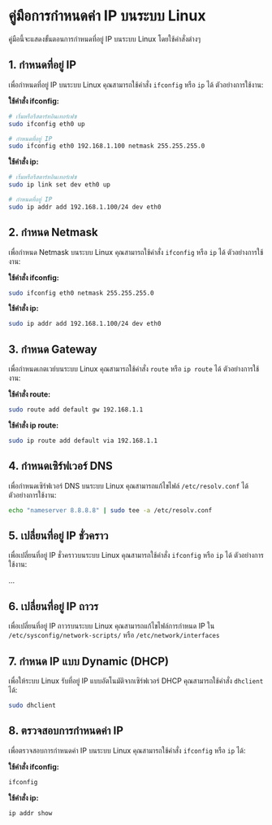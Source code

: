# คู่มือการกำหนดค่า IP บนระบบ Linux

คู่มือนี้จะแสดงขั้นตอนการกำหนดที่อยู่ IP บนระบบ Linux โดยใช้คำสั่งต่างๆ

## 1. กำหนดที่อยู่ IP

เพื่อกำหนดที่อยู่ IP บนระบบ Linux คุณสามารถใช้คำสั่ง `ifconfig` หรือ `ip` ได้ ตัวอย่างการใช้งาน:

**ใช้คำสั่ง ifconfig:**
```bash
# เริ่มหรือรีสตาร์ทอินเทอร์เฟซ
sudo ifconfig eth0 up

# กำหนดที่อยู่ IP
sudo ifconfig eth0 192.168.1.100 netmask 255.255.255.0
```

**ใช้คำสั่ง ip:**
```bash
# เริ่มหรือรีสตาร์ทอินเทอร์เฟซ
sudo ip link set dev eth0 up

# กำหนดที่อยู่ IP
sudo ip addr add 192.168.1.100/24 dev eth0
```

## 2. กำหนด Netmask

เพื่อกำหนด Netmask บนระบบ Linux คุณสามารถใช้คำสั่ง `ifconfig` หรือ `ip` ได้ ตัวอย่างการใช้งาน:

**ใช้คำสั่ง ifconfig:**
```bash
sudo ifconfig eth0 netmask 255.255.255.0
```

**ใช้คำสั่ง ip:**
```bash
sudo ip addr add 192.168.1.100/24 dev eth0
```

## 3. กำหนด Gateway

เพื่อกำหนดเกตเวย์บนระบบ Linux คุณสามารถใช้คำสั่ง `route` หรือ `ip route` ได้ ตัวอย่างการใช้งาน:

**ใช้คำสั่ง route:**
```bash
sudo route add default gw 192.168.1.1
```

**ใช้คำสั่ง ip route:**
```bash
sudo ip route add default via 192.168.1.1
```

## 4. กำหนดเซิร์ฟเวอร์ DNS

เพื่อกำหนดเซิร์ฟเวอร์ DNS บนระบบ Linux คุณสามารถแก้ไขไฟล์ `/etc/resolv.conf` ได้ ตัวอย่างการใช้งาน:

```bash
echo "nameserver 8.8.8.8" | sudo tee -a /etc/resolv.conf
```

## 5. เปลี่ยนที่อยู่ IP ชั่วคราว

เพื่อเปลี่ยนที่อยู่ IP ชั่วคราวบนระบบ Linux คุณสามารถใช้คำสั่ง `ifconfig` หรือ `ip` ได้ ตัวอย่างการใช้งาน:

...

## 6. เปลี่ยนที่อยู่ IP ถาวร

เพื่อเปลี่ยนที่อยู่ IP ถาวรบนระบบ Linux คุณสามารถแก้ไขไฟล์การกำหนด IP ใน `/etc/sysconfig/network-scripts/` หรือ `/etc/network/interfaces`

## 7. กำหนด IP แบบ Dynamic (DHCP)

เพื่อให้ระบบ Linux รับที่อยู่ IP แบบอัตโนมัติจากเซิร์ฟเวอร์ DHCP คุณสามารถใช้คำสั่ง `dhclient` ได้:

```bash
sudo dhclient
```

## 8. ตรวจสอบการกำหนดค่า IP

เพื่อตรวจสอบการกำหนดค่า IP บนระบบ Linux คุณสามารถใช้คำสั่ง `ifconfig` หรือ `ip` ได้:

**ใช้คำสั่ง ifconfig:**
```bash
ifconfig
```

**ใช้คำสั่ง ip:**
```bash
ip addr show
```
